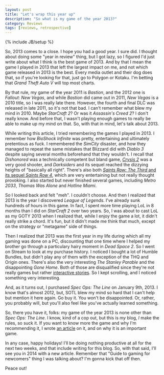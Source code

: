 ```yaml
---
layout: post
title: "Let's wrap this year up"
description: "So what is my game of the year 2013?"
category: Reviews 
tags: [reviews, retrospective]
---
```

{% include JB/setup %}

So, 2013 comes to a close. I hope you had a good year. I sure did. I thought about doing some "year in review" thing, but I got lazy, so I figured I'd just write about what I think is the best game of 2013. And by that I mean the game I played in 2013 that left the largest impact on me, and not which game released in 2013 is the best. Every media outlet and their dog does that, so if you're looking for that, just go to Polygon or Kotaku. I'm betting that _Grand Theft Auto V_ will top most charts.

<!-- more -->

By that rule, my game of the year 2011 is _Bastion_, and the 2012 one is _Fallout: New Vegas_, and while _Bastion_ did came out in 2011, _New Vegas_ is a 2010 title, so I was really late there. However, the fourth and final DLC was released in late 2011, so it's not that bad. I can't remember what blew my mind in 2010. Maybe _StarCraft 2_? Or was it _Assassin's Creed 2_? I don't really know. And before that, I wasn't playing enough games to really be able to make up my mind on that. So, with that in mind, let's talk about 2013.

While writing this article, I tried remembering the games I played in 2013. I remember how _BioShock Infinite_ was pretty, entertaining and ultimately pretentious as fuck. I remembered the _SimCity_ disaster, and how they managed to repeat the same mistakes that Blizzard did with _Diablo 3_ despite saying several months beforehand that they wouldn't. I recall that _Dishonored_ was a technically competent but bland game, [_Crysis 2_](http://deliriumcorp.com/2013/08/21/micro-review-crysis-2/) was a very good shooter, and _Darksiders_ and its sequel reached the dizzying heights of "basically all right". There's also both [_Saints Row: The Third_ and its sequel _Saints Row 4_](http://deliriumcorp.com/2013/10/04/micro-review-saints-row-4/), which are very entertaining but not really thought provoking. I also started but never finished several games, including _Metro 2033_, _Thomas Was Alone_ and _Hotline Miami_.

So I looked back and felt "meh". I couldn't choose. And then I realized that 2013 is the year I discovered _League of Legends_. I've already sunk hundreds of hours in this game. In fact, I spent more time playing LoL in 8 months than I did on _StarCraft 2_ over two years. So, I was about to cast LoL as my GOTY 2013 when I realized that, while I enjoy the game a lot, it didn't really strike a chord. It's fun, but it didn't made me think that much, except on the strategy or "metagame" side of things.

Then I realized that 2013 was the first year in my life during which all my gaming was done on a PC, discounting that one time where I helped my brother go through a particulary hairy moment in _Dead Space 2_. So I went on Stream to look at my purchase history. I noticed I bought a lot of Humble Bundles, but didn't play any of them with the exception of the THQ and Origin ones. There's also the very interesting _The Stanley Parable_ and the disappointing _Gone Home_. Both of those are disqualified since they're not really games but rather [interactive stories](http://deliriumcorp.com/2013/10/26/on-the-subject-of-interactive-stories/). So I kept scrolling, and I noticed something very interesting.

And, as it turns out, I purchased _Spec Ops: The Line_ on January 9th, 2013. I know that's almost 2012, but, SOTL blew my mind so hard that I can't help but mention it here again. Go buy it. You won't be disappointed. Or, rather, you probably will, but you'll also feel like you've actually learned something.

So, there you have it, folks: my game of the year 2013 is none other than _Spec Ops: The Line_. I know, kind of a cop out, but this is _my_ blog, _I_ make the rules, so suck it. If you want to know more the game and why I'm recommending it, I wrote [an article](http://deliriumcorp.com/2013/08/24/on-the-subject-of-deeper-games/) on it, and on why it is an important game.

In any case, happy holidays! I'll be doing nothing productive at all for the next two weeks, and that include writing for this blog. So, with that said, I'll see you in 2014 with a new article. Remember that "Guide to gaming for newcomers" thing I was talking about? I'm gonna kick that off then.

Peace out!
